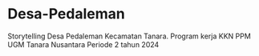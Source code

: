 # Desa-Pedaleman
Storytelling Desa Pedaleman Kecamatan Tanara. Program kerja KKN PPM UGM Tanara Nusantara Periode 2 tahun 2024
